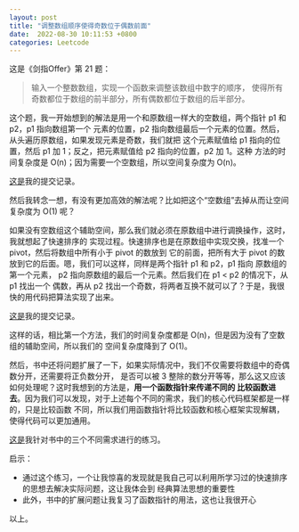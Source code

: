 ```yaml
---
layout: post
title: "调整数组顺序使得奇数位于偶数前面"
date:  2022-08-30 10:11:53 +0800
categories: Leetcode
---
```


这是《剑指Offer》第 21 题：
> 输入一个整数数组，实现一个函数来调整该数组中数字的顺序，
使得所有奇数都位于数组的前半部分，所有偶数都位于数组的后半部分。

这个题，我一开始想到的解法是用一个和原数组一样大的空数组，两个指针 p1 和 p2，p1 指向数组第一个
元素的位置，p2 指向数组最后一个元素的位置。然后，从头遍历原数组，如果发现元素是奇数，我们就把
这个元素赋值给 p1 指向的位置，然后 p1 加 1；反之，把元素赋值给 p2 指向的位置，p2 加 1。这种
方法的时间复杂度是 O(n)；因为需要一个空数组，所以空间复杂度为 O(n)。

[这是](https://leetcode.cn/submissions/detail/356587513/)我的提交记录。

然后我转念一想，有没有更加高效的解法呢？比如把这个“空数组”去掉从而让空间复杂度为 O(1) 呢？

如果没有空数组这个辅助空间，那么我们就必须在原数组中进行调换操作，这时，我就想起了快速排序的
实现过程。快速排序也是在原数组中实现交换，找准一个 pivot，然后将数组中所有小于 pivot 的数放到
它的前面，把所有大于 pivot 的数放到它的后面。嗯，我们可以这样，同样是两个指针 p1 和 p2，p1 指向
原数组的第一个元素， p2 指向原数组的最后一个元素。然后我们在 p1 < p2 的情况下，从 p1 找出一个
偶数，再从 p2 找出一个奇数，将两者互换不就可以了？于是，我很快的用代码把算法实现了出来。

[这是](https://leetcode.cn/submissions/detail/356584337/)我的提交记录。

这样的话，相比第一个方法，我们的时间复杂度都是 O(n)，但是因为没有了空数组的辅助空间，所以我们的
空间复杂度降到了 O(1)。

然后，书中还将问题扩展了一下，如果实际情况中，我们不仅需要将数组中的奇偶数分开，还需要将正负数分开，
是否可以被 3 整除的数分开等等，那么这又应该如何处理呢？这时我想到的方法是，**用一个函数指针来传递不同的
比较函数进去**。因为我们可以发现，对于上述每个不同的需求，我们的核心代码框架都是一样的，只是比较函数
不同，所以我们用函数指针将比较函数和核心框架实现解耦，使得代码可以更加通用。

[这是](https://github.com/guo-sj/coding-interview/blob/main/21/21.c)我针对书中的三个不同需求进行的练习。

启示：
- 通过这个练习，一个让我惊喜的发现就是我自己可以利用所学习过的快速排序的思想去解决实际问题，这让我体会到
经典算法思想的重要性
- 此外，书中的扩展问题让我复习了函数指针的用法，这也让我很开心

以上。
